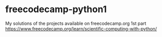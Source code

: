 # freecodecamp-python1
My solutions of the projects available on freecodecamp.org 
1st part https://www.freecodecamp.org/learn/scientific-computing-with-python/ 
